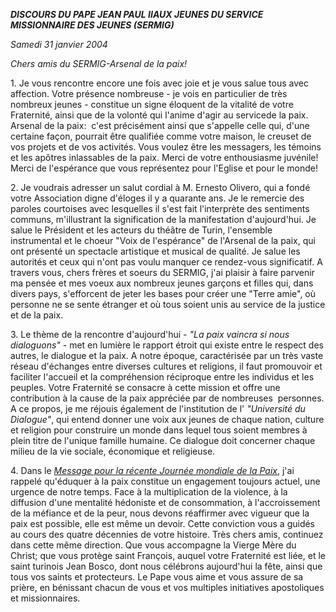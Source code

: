 ***DISCOURS DU PAPE JEAN PAUL II******AUX JEUNES DU SERVICE MISSIONNAIRE DES JEUNES (SERMIG)***

*Samedi 31 janvier 2004*

*Chers amis du SERMIG-Arsenal de la paix!*

1. Je vous rencontre encore une fois avec joie et je vous salue tous avec affection. Votre présence nombreuse - je vois en particulier de très nombreux jeunes - constitue un signe éloquent de la vitalité de votre Fraternité, ainsi que de la volonté qui l'anime d'agir au servicede la paix. Arsenal de la paix:  c'est précisément ainsi que s'appelle celle qui, d'une certaine façon, pourrait être qualifiée comme votre maison, le creuset de vos projets et de vos activités. Vous voulez être les messagers, les témoins et les apôtres inlassables de la paix. Merci de votre enthousiasme juvénile! Merci de l'espérance que vous représentez pour l'Eglise et pour le monde!

2. Je voudrais adresser un salut cordial à M. Ernesto Olivero, qui a fondé votre Association digne d'éloges il y a quarante ans. Je le remercie des paroles courtoises avec lesquelles il s'est fait l'interprète des sentiments communs, m'illustrant la signification de la manifestation d'aujourd'hui. Je salue le Président et les acteurs du théâtre de Turin, l'ensemble instrumental et le choeur "Voix de l'espérance" de l'Arsenal de la paix, qui ont présenté un spectacle artistique et musical de qualité. Je salue les autorités et ceux qui n'ont pas voulu manquer ce rendez-vous significatif. A travers vous, chers frères et soeurs du SERMIG, j'ai plaisir à faire parvenir ma pensée et mes voeux aux nombreux jeunes garçons et filles qui, dans divers pays, s'efforcent de jeter les bases pour créer une "Terre amie", où personne ne se sente étranger et où tous soient unis au service de la justice et de la paix.

3. Le thème de la rencontre d'aujourd'hui - *"La paix vaincra si nous dialoguons"* \- met en lumière le rapport étroit qui existe entre le respect des autres, le dialogue et la paix. A notre époque, caractérisée par un très vaste réseau d'échanges entre diverses cultures et religions, il faut promouvoir et faciliter l'accueil et la compréhension réciproque entre les individus et les peuples. Votre Fraternité se consacre à cette mission et offre une contribution à la cause de la paix appréciée par de nombreuses  personnes. A ce propos, je me réjouis également de l'institution de l' *"Université du Dialogue"*, qui entend donner une voix aux jeunes de chaque nation, culture et religion pour construire un monde dans lequel tous soient membres à plein titre de l'unique famille humaine. Ce dialogue doit concerner chaque milieu de la vie sociale, économique et religieuse.

4. Dans le *[Message pour la récente Journée mondiale de la Paix](/content/john-paul-ii/fr/messages/peace/documents/hf_jp-ii_mes_20031216_xxxvii-world-day-for-peace.html)*, j'ai rappelé qu'éduquer à la paix constitue un engagement toujours actuel, une urgence de notre temps. Face à la multiplication de la violence, à la diffusion d'une mentalité hédoniste et de consommation, à l'accroissement de la méfiance et de la peur, nous devons réaffirmer avec vigueur que la paix est possible, elle est même un devoir. Cette conviction vous a guidés au cours des quatre décennies de votre histoire. Très chers amis, continuez dans cette même direction. Que vous accompagne la Vierge Mère du Christ; que vous protège saint François, auquel votre Fraternité est liée, et le saint turinois Jean Bosco, dont nous célébrons aujourd'hui la fête, ainsi que tous vos saints et protecteurs. Le Pape vous aime et vous assure de sa prière, en bénissant chacun de vous et vos multiples initiatives apostoliques et missionnaires.